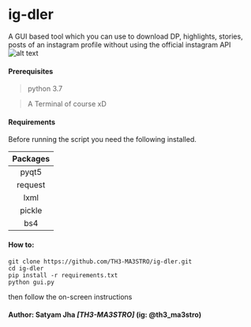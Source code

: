 # ig-dler
A GUI based tool which you can use to download DP, highlights, stories, posts of an instagram
profile without using the official instagram API
![alt text](image/gui_ss.jpg)


#### __Prerequisites__

> python 3.7

> A Terminal of course xD


#### __Requirements__


Before running the script you need the following installed.

Packages|
:---:|
pyqt5|
request|
lxml|
pickle|
bs4|

#### How to: 

```
git clone https://github.com/TH3-MA3STRO/ig-dler.git
cd ig-dler
pip install -r requirements.txt
python gui.py
```

then follow the on-screen instructions

#### Author: **Satyam Jha _[TH3-MA3STRO]_** (ig: @th3_ma3stro)
